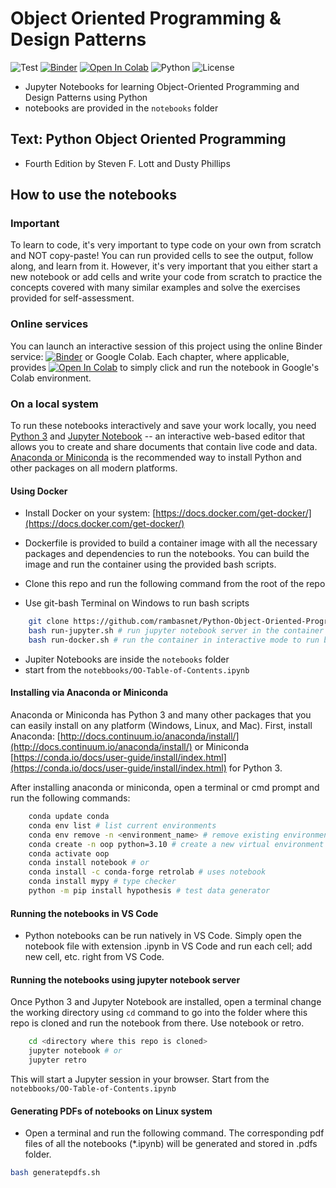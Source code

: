 # Object Oriented Programming & Design Patterns

![Test](https://github.com/rambasnet/Python-Object-Oriented-Programming/actions/workflows/ci-test.yml/badge.svg)
[![Binder](https://mybinder.org/badge_logo.svg)](https://mybinder.org/v2/gh/rambasnet/Python-Object-Oriented-Programming/HEAD)
[![Open In Colab](https://colab.research.google.com/assets/colab-badge.svg)](https://colab.research.google.com/github/rambasnet/Python-Object-Oriented-Programming)
![Python](https://img.shields.io/badge/Python-3.10-blue)
![License](https://img.shields.io/badge/License-MIT-green)

- Jupyter Notebooks for learning Object-Oriented Programming and Design Patterns using Python
- notebooks are provided in the `notebooks` folder

## Text: Python Object Oriented Programming

- Fourth Edition by Steven F. Lott and Dusty Phillips

## How to use the notebooks

### Important

To learn to code, it's very important to type code on your own from scratch and NOT copy-paste! You can run provided cells to see the output, follow along, and learn from it. However, it's very important that you either start a new notebook or add cells and write your code from scratch to practice the concepts covered with many similar examples and solve the exercises provided for self-assessment.

### Online services

You can launch an interactive session of this project using the online Binder service:
[![Binder](https://mybinder.org/badge_logo.svg)](https://mybinder.org/badge_logo.svg) or Google Colab. Each chapter, where applicable, provides [![Open In Colab](https://colab.research.google.com/assets/colab-badge.svg)](https://colab.research.google.com) to simply click and run the notebook in Google's Colab environment.

### On a local system

To run these notebooks interactively and save your work locally, you need [Python 3](https://www.python.org/) and [Jupyter Notebook](http://jupyter.org/) -- an interactive web-based editor that allows you to create and share documents that contain live code and data. [Anaconda or Miniconda](https://www.anaconda.com/products/distribution) is the recommended way to install Python and other packages on all modern platforms.

#### Using Docker

- Install Docker on your system: [https://docs.docker.com/get-docker/](https://docs.docker.com/get-docker/)

- Dockerfile is provided to build a container image with all the necessary packages and dependencies to run the notebooks. You can build the image and run the container using the provided bash scripts.

- Clone this repo and run the following command from the root of the repo
- Use git-bash Terminal on Windows to run bash scripts

```bash
    git clone https://github.com/rambasnet/Python-Object-Oriented-Programming.git
    bash run-jupyter.sh # run jupyter notebook server in the container
    bash run-docker.sh # run the container in interactive mode to run bash or python commands
```

- Jupiter Notebooks are inside the `notebooks` folder
- start from the `notebbooks/OO-Table-of-Contents.ipynb`

#### Installing via Anaconda or Miniconda

Anaconda or Miniconda has Python 3 and many other packages that you can easily install on any platform (Windows, Linux, and Mac). First, install Anaconda: [http://docs.continuum.io/anaconda/install/](http://docs.continuum.io/anaconda/install/) or Miniconda [https://conda.io/docs/user-guide/install/index.html](https://conda.io/docs/user-guide/install/index.html) for Python 3.

After installing anaconda or miniconda, open a terminal or cmd prompt and run the following commands:

```bash
    conda update conda
    conda env list # list current environments
    conda env remove -n <environment_name> # remove existing environment
    conda create -n oop python=3.10 # create a new virtual environment named py
    conda activate oop
    conda install notebook # or
    conda install -c conda-forge retrolab # uses notebook
    conda install mypy # type checker
    python -m pip install hypothesis # test data generator
```

#### Running the notebooks in VS Code

- Python notebooks can be run natively in VS Code. Simply open the notebook file with extension .ipynb in VS Code and run each cell; add new cell, etc. right from VS Code.

#### Running the notebooks using jupyter notebook server

Once Python 3 and Jupyter Notebook are installed, open a terminal change the working directory using `cd` command to go into the folder where this repo is cloned and run the notebook from there. Use notebook or retro.

```bash
    cd <directory where this repo is cloned>
    jupyter notebook # or
    jupyter retro
```

This will start a Jupyter session in your browser. Start from the `notebbooks/OO-Table-of-Contents.ipynb`

#### Generating PDFs of notebooks on Linux system

- Open a terminal and run the following command. The corresponding pdf files of all the notebooks (*.ipynb) will be generated and stored in .pdfs folder.

```bash
bash generatepdfs.sh
```

